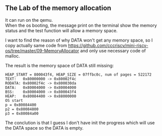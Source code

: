 ## The Lab of the memory allocation  
  
It can run on the qemu.  
When the os booting, the message print on the terminal show the memory status and the test function will allow a memory space.   
  
I want to find the reason of why DATA won't get any memory space, so I copy actually same code from https://github.com/cccriscv/mini-riscv-os/tree/master/09-MemoryAllocator and only use necessary code of malloc.  

The result is the memory space of DATA still missing:  
```
HEAP_START = 800043f4, HEAP_SIZE = 07ffbc0c, num of pages = 522172
TEXT:   0x80000000 -> 0x80002f4c
RODATA: 0x80002f4c -> 0x800030da
DATA:   0x80004000 -> 0x80004000
BSS:    0x80004000 -> 0x800043f4
HEAP:   0x80084400 -> 0x88000000
OS start
p = 0x80084400
p2 = 0x80084800
p3 = 0x80084a00
```  
  
The conclution is that I guess I don't have init the progress which will use the DATA space so the DATA is empty.  